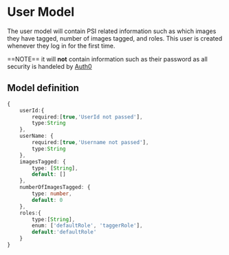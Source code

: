 # User Model

The user model will contain PSI related information such as which images they have tagged, number of images tagged, and roles. This user is created whenever they log in for the first time.

==NOTE== it will **not** contain information such as their password as all security is handeled by [Auth0](https://auth0.com/)

## Model definition

```ts
{
    userId:{
        required:[true,'UserId not passed'],
        type:String
    },
    userName: {
        required:[true,'Username not passed'],
        type:String
    },
    imagesTagged: {
        type: [String],
        default: []
    },
    numberOfImagesTagged: {
        type: number,
        default: 0
    },
    roles:{
        type:[String],
        enum: ['defaultRole', 'taggerRole'],
        default:'defaultRole'
    }
}
```
